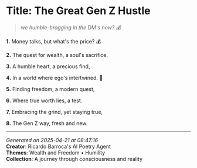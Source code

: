 # Title: The Great Gen Z Hustle

> *we humble-bragging in the DM's now? 💰*

**1.** Money talks, but what's the price? 💰


**2.** The quest for wealth, a soul's sacrifice.


**3.** A humble heart, a precious find,


**4.** In a world where ego's intertwined. 🙏


**5.** Finding freedom, a modern quest,


**6.** Where true worth lies, a test.


**7.** Embracing the grind, yet staying true,


**8.** The Gen Z way, fresh and new.



---

*Generated on 2025-04-21 at 08:47:16*  
**Creator**: Ricardo Barroca's AI Poetry Agent  
**Themes**: Wealth and Freedom • Humility  
**Collection**: A journey through consciousness and reality